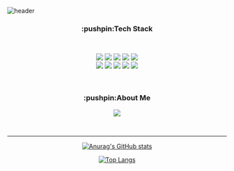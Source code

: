 ![header](https://capsule-render.vercel.app/api?text=SUBIN%20OH&type=wave&height=300&color=dda0dd&animation=fadeIn&fontColor=FFF&fontSize=60&fontAlignY=40)

<h3 align="center">:pushpin:Tech Stack</h3>
<br/>
<p align="center">
  <img src="https://img.shields.io/badge/Java-007396?style=flat-square&logo=Java&logoColor=white"/>
  <img src="https://img.shields.io/badge/JavaScript-F7DF1E?style=flat-square&logo=JavaScript&logoColor=white"/>
  <img src="https://img.shields.io/badge/Python-3766AB?style=flat-square&logo=Python&logoColor=white"/>
  <img src="https://img.shields.io/badge/HTML5-E34F26?style=flat-square&logo=HTML5&logoColor=white"/>
  <img src="https://img.shields.io/badge/CSS3-1572B6?style=flat-square&logo=CSS3&logoColor=white"/><br/>
  <img src="https://img.shields.io/badge/C_Languege-0067A3?style=flat-square&logo=C&logoColor=white"/>
  <img src="https://img.shields.io/badge/Spring-6DB33F?style=flat-square&logo=Spring&logoColor=white"/>
  <img src="https://img.shields.io/badge/MySQL-4479A1?style=flat-square&logo=MySQL&logoColor=white"/>
  <img src="https://img.shields.io/badge/Oracle_DB-F80000?style=flat-square&logo=Oracle&logoColor=white"/>
  <img src="https://img.shields.io/badge/Git-181717?style=flat-square&logo=Git&logoColor=white"/>
</p>
<br/>
<h3 align="center">:pushpin:About Me</h3>
<p align="center">
<a href="https://ohsoou.tistory.com/"><img src="https://img.shields.io/badge/Tech_Blog-181717?style=flat-square&logo=GitHub&logoColor=white&link=https://ohsoou.tistory.com/"/></a>
</p>

<br>
<hr>
<div align="center">

[![Anurag's GitHub stats](https://github-readme-stats.vercel.app/api?username=ohsoou&hide_title=true&show_icons=true&include_all_commits=true&disable_animations=true&theme=buefy)](https://github.com/anuraghazra/github-readme-stats)
  
 [![Top Langs](https://github-readme-stats.vercel.app/api/top-langs/?username=anuraghazra&layout=compact)](https://github.com/anuraghazra/github-readme-stats)
</div>

